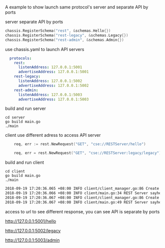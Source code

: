A example to show launch same protocol's server and separate API by ports

server separate API by ports
```go
chassis.RegisterSchema("rest", &schemas.Hello{})
chassis.RegisterSchema("rest-legacy", &schemas.Legacy{})
chassis.RegisterSchema("rest-admin", &schemas.Admin{})
```
use chassis.yaml to launch API servers
```yaml
  protocols:
    rest:
      listenAddress: 127.0.0.1:5001
      advertiseAddress: 127.0.0.1:5001
    rest-legacy:
      listenAddress: 127.0.0.1:5002
      advertiseAddress: 127.0.0.1:5002
    rest-admin:
      listenAddress: 127.0.0.1:5003
      advertiseAddress: 127.0.0.1:5003
```
build and run server
```
cd server
go build main.go
./main
```
client use different adress to access API server
```go
	req, err := rest.NewRequest("GET", "cse://RESTServer/hello")

	req, err = rest.NewRequest("GET", "cse://RESTServer:legacy/legacy")

```
build and run client
```
cd client
go build main.go
./main
```
```bash
2018-09-19 17:20:36.065 +08:00 INFO client/client_manager.go:86 Create client for rest:RESTServer:127.0.0.1:5001
2018-09-19 17:20:36.066 +08:00 INFO client/main.go:34 REST Server sayhello[GET]: hi from hello
2018-09-19 17:20:36.067 +08:00 INFO client/client_manager.go:86 Create client for rest:RESTServer:127.0.0.1:5002
2018-09-19 17:20:36.067 +08:00 INFO client/main.go:49 REST Server sayhello[GET]: hello from legacy

```


access to url to see different response, you can see API is separate by ports

http://127.0.0.1:5001/hello 

http://127.0.0.1:5002/legacy

http://127.0.0.1:5003/admin
